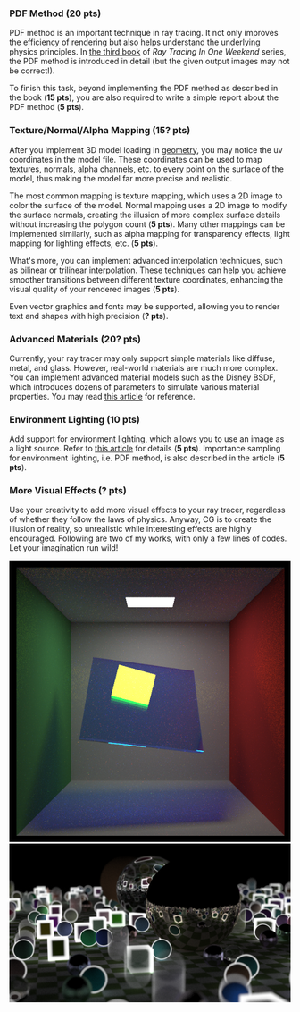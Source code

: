 ### PDF Method (20 pts)
PDF method is an important technique in ray tracing. It not only improves the efficiency of rendering but also helps understand the underlying physics principles. In [the third book](https://raytracing.github.io/books/RayTracingTheRestOfYourLife.html) of *Ray Tracing In One Weekend* series, the PDF method is introduced in detail (but the given output images may not be correct!). 

To finish this task, beyond implementing the PDF method as described in the book (**15 pts**), you are also required to write a simple report about the PDF method (**5 pts**).

### Texture/Normal/Alpha Mapping (15? pts)
After you implement 3D model loading in [geometry](geometry-bonus.md), you may notice the uv coordinates in the model file. These coordinates can be used to map textures, normals, alpha channels, etc. to every point on the surface of the model, thus making the model far more precise and realistic.

The most common mapping is texture mapping, which uses a 2D image to color the surface of the model. Normal mapping uses a 2D image to modify the surface normals, creating the illusion of more complex surface details without increasing the polygon count (**5 pts**). Many other mappings can be implemented similarly, such as alpha mapping for transparency effects, light mapping for lighting effects, etc. (**5 pts**).

What's more, you can implement advanced interpolation techniques, such as bilinear or trilinear interpolation. These techniques can help you achieve smoother transitions between different texture coordinates, enhancing the visual quality of your rendered images (**5 pts**).

Even vector graphics and fonts may be supported, allowing you to render text and shapes with high precision (**? pts**).

### Advanced Materials (20? pts)
Currently, your ray tracer may only support simple materials like diffuse, metal, and glass. However, real-world materials are much more complex. You can implement advanced material models such as the Disney BSDF, which introduces dozens of parameters to simulate various material properties. You may read [this article](https://schuttejoe.github.io/post/disneybsdf/) for reference.

### Environment Lighting (10 pts)
Add support for environment lighting, which allows you to use an image as a light source. Refer to [this article](http://dalab.se.sjtu.edu.cn/gitlab/courses/scotty3d/-/blob/master/docs/pathtracer/environment_lighting.md) for details (**5 pts**). Importance sampling for environment lighting, i.e. PDF method, is also described in the article (**5 pts**).

### More Visual Effects (? pts)
Use your creativity to add more visual effects to your ray tracer, regardless of whether they follow the laws of physics. Anyway, CG is to create the illusion of reality, so unrealistic while interesting effects are highly encouraged. Following are two of my works, with only a few lines of codes. Let your imagination run wild!

![test1](./assets/test1.png)
![test2](./assets/test2.png)